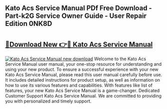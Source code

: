 ## Kato Acs Service Manual PDf Free Download - Part-k2G Service Owner Guide - User Repair Edition 0NK8D

# <h2><a href="http://bc7446.oget.top/?id=Kato+Acs+Service+Manual">🔗Download New 👉🔴 Kato Acs Service Manual</a></h2>

[![Kato Acs Service Manual new download](https://i.imgur.com/5g1atiW.png)](http://bc7446.oget.top/?id=Kato+Acs+Service+Manual)
Welcome to the Kato Acs Service Manual user manual, your one-stop resource for understanding and using your new product. To ensure a successful experience with your new Kato Acs Service Manual, please read this user manual carefully before use. It includes detailed instructions for product setup, as well as information on how to use its various features and capabilities. With features like list of features, your new Kato Acs Service Manual is a game-changer. Dedicated Customer Support Kato Acs Service Manual. We are committed to providing you with personalized and timely support.
